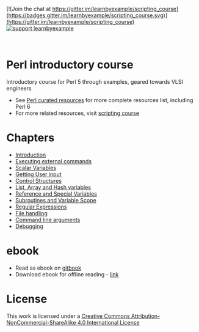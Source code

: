 [![Join the chat at https://gitter.im/learnbyexample/scripting_course](https://badges.gitter.im/learnbyexample/scripting_course.svg)](https://gitter.im/learnbyexample/scripting_course) [![support learnbyexample](https://liberapay.com/assets/widgets/donate.svg)](https://liberapay.com/learnbyexample/donate)

<br>

# <a name="perl-introductory-course"></a>Perl introductory course

Introductory course for Perl 5 through examples, geared towards VLSI engineers

* See [Perl curated resources](https://github.com/learnbyexample/scripting_course/blob/master/Perl_curated_resources.md) for more complete resources list, including Perl 6
* For more related resources, visit [scripting course](https://github.com/learnbyexample/scripting_course)


# Chapters

* [Introduction](./Introduction.md)
* [Executing external commands](./Executing_external_commands.md)
* [Scalar Variables](./Scalar_variables.md)
* [Getting User input](./Getting_user_input.md)
* [Control Structures](./Control_structures.md)
* [List, Array and Hash variables](./List_array_hash_variables.md)
* [Reference and Special Variables](./Reference_special_variables.md)
* [Subroutines and Variable Scope](./Subroutines_variable_scope.md)
* [Regular Expressions](./Regular_expressions.md)
* [File handling](./File_handling.md)
* [Command line arguments](./Command_line_arguments.md)
* [Debugging](./Debugging.md)

# ebook

* Read as ebook on [gitbook](https://learnbyexample.gitbooks.io/perl-introduction/content/)
* Download ebook for offline reading - [link](https://www.gitbook.com/book/learnbyexample/perl-introduction/details)

# License

This work is licensed under a [Creative Commons Attribution-NonCommercial-ShareAlike 4.0 International License](https://creativecommons.org/licenses/by-nc-sa/4.0/)
